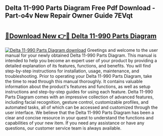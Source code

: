 ## Delta 11-990 Parts Diagram Free Pdf Download - Part-o4v New Repair Owner Guide 7EVqt

# <h2><a href="http://dfhbne.blite.top/?on=Delta+11-990+Parts+Diagram">🔗Download New 👉🔴 Delta 11-990 Parts Diagram</a></h2>

[![Delta 11-990 Parts Diagram download](https://i.imgur.com/lujVjoI.png)](http://dfhbne.blite.top/?on=Delta+11-990+Parts+Diagram)
Greetings and welcome to the user manual for your newly obtained Delta 11-990 Parts Diagram. This manual is intended to help you become an expert user of your product by providing a detailed explanation of its features, functions, and benefits. You will find step-by-step instructions for installation, usage, maintenance, and troubleshooting. Prior to operating your Delta 11-990 Parts Diagram, take the time to read through this manual thoroughly. It contains valuable information about the product's features and functions, as well as setup instructions and step-by-step guides for using each feature. Delta 11-990 Parts Diagram comes with an impressive collection of advanced features, including facial recognition, gesture control, customizable profiles, and automated tasks, all of which can be accessed and customized through the user interface. We believe that the Delta 11-990 Parts Diagram has been a clear and concise resource in your quest to understand the functions and capabilities of your new item. If you need any assistance or have any questions, our customer service team is always available.
